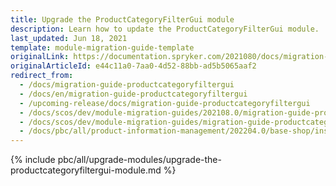 ```yaml
---
title: Upgrade the ProductCategoryFilterGui module
description: Learn how to update the ProductCategoryFilterGui module.
last_updated: Jun 18, 2021
template: module-migration-guide-template
originalLink: https://documentation.spryker.com/2021080/docs/migration-guide-productcategoryfiltergui
originalArticleId: e44c11a0-7aa0-4d52-88bb-ad5b5065aaf2
redirect_from:
  - /docs/migration-guide-productcategoryfiltergui
  - /docs/en/migration-guide-productcategoryfiltergui
  - /upcoming-release/docs/migration-guide-productcategoryfiltergui
  - /docs/scos/dev/module-migration-guides/202108.0/migration-guide-productcategoryfiltergui.html
  - /docs/scos/dev/module-migration-guides/migration-guide-productcategoryfiltergui.html
  - /docs/pbc/all/product-information-management/202204.0/base-shop/install-and-upgrade/upgrade-modules/upgrade-the-productcategoryfiltergui-module.html
---
```


{% include pbc/all/upgrade-modules/upgrade-the-productcategoryfiltergui-module.md %} <!-- To edit, see /_includes/pbc/all/upgrade-modules/upgrade-the-productcategoryfiltergui-module.md -->

